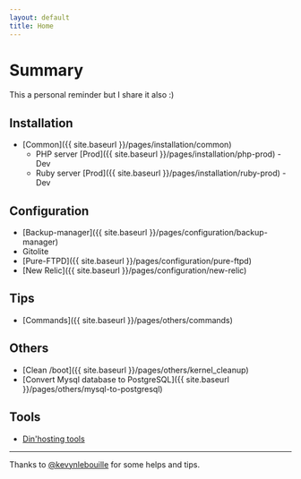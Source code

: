 ```yaml
---
layout: default
title: Home
---
```


# Summary

This a personal reminder but I share it also :)

## Installation

- [Common]({{ site.baseurl }}/pages/installation/common)
  - PHP server [Prod]({{ site.baseurl }}/pages/installation/php-prod) - Dev
  - Ruby server [Prod]({{ site.baseurl }}/pages/installation/ruby-prod) - Dev

## Configuration

- [Backup-manager]({{ site.baseurl }}/pages/configuration/backup-manager)
- Gitolite
- [Pure-FTPD]({{ site.baseurl }}/pages/configuration/pure-ftpd)
- [New Relic]({{ site.baseurl }}/pages/configuration/new-relic)

## Tips

- [Commands]({{ site.baseurl }}/pages/others/commands)


## Others

- [Clean /boot]({{ site.baseurl }}/pages/others/kernel_cleanup)
- [Convert Mysql database to PostgreSQL]({{ site.baseurl }}/pages/others/mysql-to-postgresql)

## Tools

- [Din'hosting tools](http://outils.dinhosting.fr)


------------------------------------------------------------
Thanks to [@kevynlebouille](http://twitter.com/kevynlebouille) for some helps and tips.
